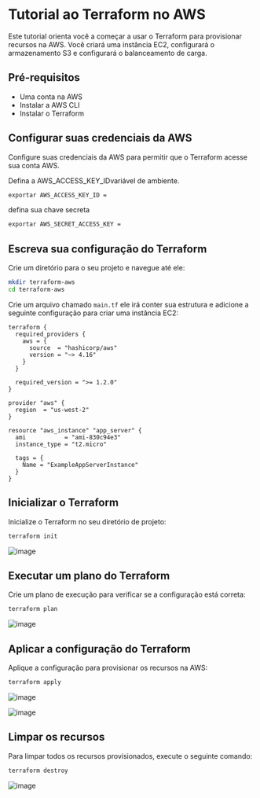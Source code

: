 # Tutorial ao Terraform no AWS

Este tutorial orienta você a começar a usar o Terraform para provisionar recursos na AWS. Você criará uma instância EC2, configurará o armazenamento S3 e configurará o balanceamento de carga.

## Pré-requisitos
- Uma conta na AWS
- Instalar a AWS CLI
- Instalar o Terraform

## Configurar suas credenciais da AWS

Configure suas credenciais da AWS para permitir que o Terraform acesse sua conta AWS.

Defina a AWS_ACCESS_KEY_IDvariável de ambiente.
```bash
exportar AWS_ACCESS_KEY_ID = 
```
defina sua chave secreta
```bash
exportar AWS_SECRET_ACCESS_KEY =
```



## Escreva sua configuração do Terraform

Crie um diretório para o seu projeto e navegue até ele:

```bash
mkdir terraform-aws
cd terraform-aws
```

Crie um arquivo chamado `main.tf`  ele irá conter sua estrutura e adicione a seguinte configuração para criar uma instância EC2:

```hcl
terraform {
  required_providers {
    aws = {
      source  = "hashicorp/aws"
      version = "~> 4.16"
    }
  }

  required_version = ">= 1.2.0"
}

provider "aws" {
  region  = "us-west-2"
}

resource "aws_instance" "app_server" {
  ami           = "ami-830c94e3"
  instance_type = "t2.micro"

  tags = {
    Name = "ExampleAppServerInstance"
  }
}

```

## Inicializar o Terraform

Inicialize o Terraform no seu diretório de projeto:

```bash
terraform init
```
![image](https://github.com/Ra2861/Terraform/assets/99209068/f8477005-c590-4d33-8e76-4bf6d448dea5)


## Executar um plano do Terraform

Crie um plano de execução para verificar se a configuração está correta:

```bash
terraform plan
```
![image](https://github.com/Ra2861/Terraform/assets/99209068/e65f551f-ee62-4969-9667-c014782cc8d5)

## Aplicar a configuração do Terraform

Aplique a configuração para provisionar os recursos na AWS:

```bash
terraform apply
```
![image](https://github.com/Ra2861/Terraform/assets/99209068/77480b5f-988f-498d-ab2a-dce550e15f28)

![image](https://github.com/Ra2861/Terraform/assets/99209068/2a653381-f9b4-48fd-b7a7-0f64c39d1418)


## Limpar os recursos

Para limpar todos os recursos provisionados, execute o seguinte comando:

```bash
terraform destroy
```
![image](https://github.com/Ra2861/Terraform/assets/99209068/dfcc40b4-ad2e-4ee8-bc11-7c63b7a95b70)
